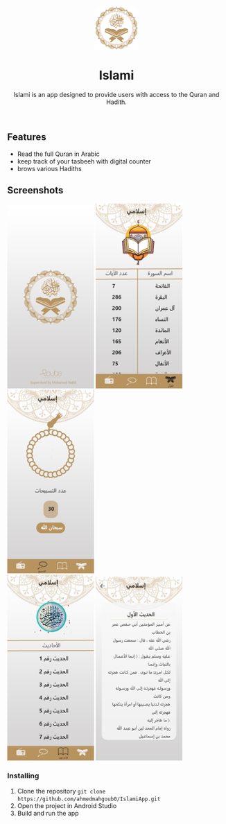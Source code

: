 
<div align="center">

<img src="https://github.com/ahmedmahgoub0/IslamiApp/blob/master/screenshots/logo.png" width="100px"/>

# **Islami**

Islami is an app designed to provide users with access to the Quran and Hadith.


<br/>

</div>

## Features
- Read the full Quran in Arabic
- keep track of your tasbeeh with digital counter
- brows various Hadiths

## Screenshots

<img src="screenshots/splash.png" width="200px"> <img src="screenshots/quran.png" width="200px"> <img src="screenshots/tasbeeh.png" width="200px">
<br>
<img src="screenshots/hadiths.png" width="200px"> <img src="screenshots/hadith content.png" width="200px">

### Installing

1. Clone the repository
``` git clone https://github.com/ahmedmahgoub0/IslamiApp.git ```
2. Open the project in Android Studio
3. Build and run the app
